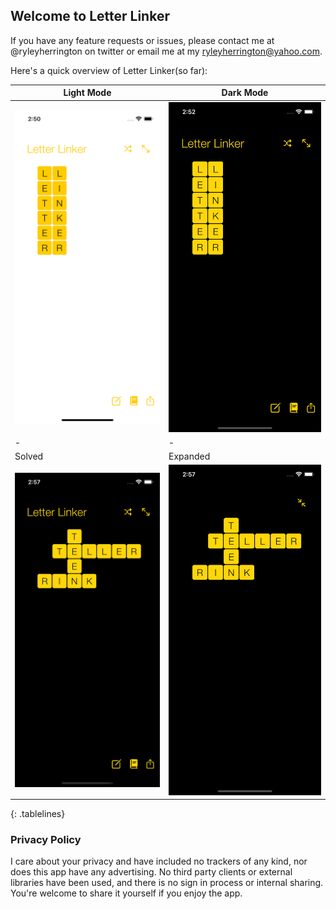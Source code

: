 ## Welcome to Letter Linker

If you have any feature requests or issues, please contact me at @ryleyherrington on twitter or email me at my ryleyherrington@yahoo.com.

Here's a quick overview of Letter Linker(so far): 

<style>
.tablelines table, .tablelines td, .tablelines th {
        border: 1px solid black;
        }
</style>

| Light Mode | Dark Mode |
| - | - |
|![Light Mode](/assets/Light.png)|![Dark Mode](/assets/Dark.png)|
| - | - |
| Solved | Expanded|
|![Solved](/assets/Solved.png)|![Expanded](/assets/Expanded.png)|
{: .tablelines}


### Privacy Policy
I care about your privacy and have included no trackers of any kind, nor does this app have any advertising. No third party clients or external libraries have been used, and there is no sign in process or internal sharing. You're welcome to share it yourself if you enjoy the app. 
